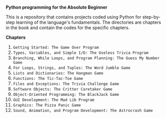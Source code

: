**Python programming for the Absolute Beginner**

This is a repository that contains projects coded using Python for step-by-step learning of the language's fundamentals.
The directories are chapters in the book and contain the codes for the specific chapters.

**Chapters**
1. `Getting Started: The Game Over Program`
2. `Types, Variables, and Simple I/O: The Useless Trivia Program`
3. `Branching, While Loops, and Program Planning: The Guess My Number Game`
4. `For Loops, Strings, and Tuples: The Word Jumble Game`
5. `Lists and Dictionaries: The Hangman Game`
6. `Functions: The Tic-Tac-Toe Game`
7. `Files and Exceptions: The Trivia Challenge Game`
8. `Software Objects: The Critter Caretaker Game`
9. `Object-Oriented Programming: The BlackJack Game`
10. `GUI Development: The Mad Lib Program`
11. `Graphics: The Pizza Panic Game`
12. `Sound, Animation, and Program Development: The Astrocrash Game`

